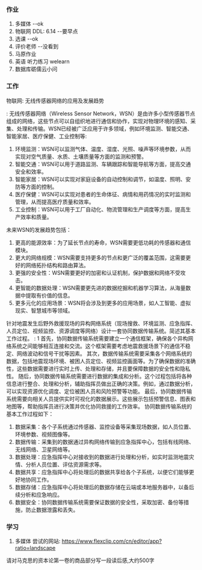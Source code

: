 ### 作业
1. 多媒体 --ok
2. 物联网   DDL: 6.14  --要早点 
3. 选课  --ok
4. 评价老师 --没看到
5. 马原作业     
6. 英语  听力练习   welearn
7. 数据库砺儒云小问

### 工作
物联网:
无线传感器网络的应用及发展趋势

:
无线传感器网络（Wireless Sensor Network，WSN）是由许多小型传感器节点组成的网络，这些节点可以自组织地进行通信和协作，实现对物理环境的感知、采集、处理和传输。WSN已经被广泛应用于许多领域，例如环境监测、智能交通、智能家居、医疗保健、工业控制等:
1. 环境监测：WSN可以监测气体、温度、湿度、光照、噪声等环境参数，从而实现对空气质量、水质、土壤质量等方面的监测和预警。
2. 智能交通：WSN可以用于道路监测、车辆跟踪和智能导航等方面，提高交通安全和效率。
3. 智能家居：WSN可以实现对家庭设备的自动控制和调节，如温度、照明、安防等方面的控制。
4. 医疗保健：WSN可以实现对患者的生命体征、病情和用药情况的实时监测和管理，从而提高医疗质量和效率。
5. 工业控制：WSN可以用于工厂自动化、物流管理和生产调度等方面，提高生产效率和质量。

未来WSN的发展趋势包括：
1. 更高的能源效率：为了延长节点的寿命，WSN需要更低功耗的传感器和通信模块。
2. 更大的网络规模：WSN需要支持更多的节点和更广泛的覆盖范围，这需要更好的网络拓扑结构和路由算法。
3. 更强的安全性：WSN需要更好的加密和认证机制，保护数据和网络不受攻击。
4. 更智能的数据处理：WSN需要更先进的数据挖掘和机器学习算法，从海量数据中提取有价值的信息。
5. 更多元化的应用场景：WSN将会涉及到更多的应用场景，如人工智能、虚拟现实、智慧城市等领域。


针对地震发生后野外救援现场的异构网络系统（现场搜救、环境监测、应急指挥、人员定位、视频监控、资源调度等网络）设计一套协同数据传输系统。简述其基本工作过程。
:
1
首先，协同数据传输系统需要建立一个通信框架，确保各个异构网络系统之间能够相互连接和交流。这个框架需要考虑地震救援场景下的通信不稳定、网络波动和信号干扰等因素。
其次，数据传输系统需要采集各个网络系统的数据，包括地震现场环境、被困人员定位、视频监控画面等。为了确保数据的准确性，这些数据需要进行实时上传、处理和存储，并且要保障数据的安全性和隐私性。
随后，协同数据传输系统需要进行数据的集成和分析。这个过程包括将各种信息进行整合、处理和分析，辅助指挥员做出正确的决策。例如，通过数据分析，可以实现资源优化调度、定位被困人员和风险预警等功能。
最后，协同数据传输系统需要向相关人员提供实时可视化的数据展示。这些展示包括预警信息、图表和地图等，帮助指挥员进行决策并优化协同救援的工作效率。
协同数据传输系统的基本工作过程如下：
1. 数据采集：各个子系统通过传感器、监控设备等采集现场数据，如人员位置、环境参数、视频图像等。
2. 数据传输：采集到的数据通过异构网络传输到应急指挥中心，包括有线网络、无线网络、卫星网络等。
3. 数据处理：应急指挥中心对接收到的数据进行处理和分析，如实时监测地震灾情、分析人员位置、评估资源需求等。
4. 数据共享：应急指挥中心将处理后的数据共享给各个子系统，以便它们能够更好地协同工作。
5. 数据存储：应急指挥中心将处理后的数据存储在云端或本地服务器中，以备后续分析和应急响应。
6. 数据安全：协同数据传输系统需要保证数据的安全性，采取加密、备份等措施，防止数据泄露和丢失。




### 学习




1. 多媒体
尝试的网站:
https://www.flexclip.com/cn/editor/app?ratio=landscape




请对马克思的资本论第一卷的商品部分写一段读后感,大约500字




